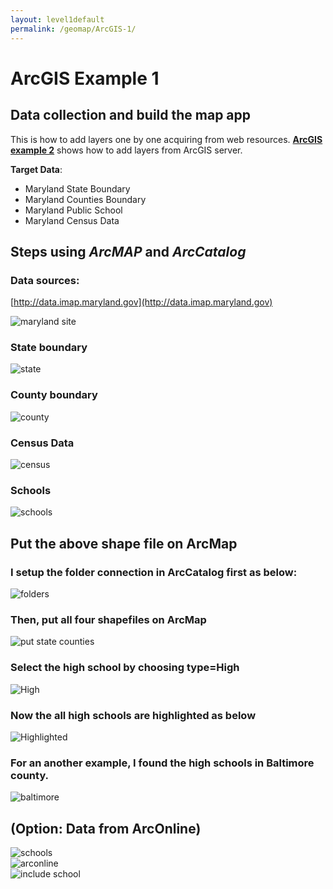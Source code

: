 ```yaml
---
layout: level1default
permalink: /geomap/ArcGIS-1/
---
```


# ArcGIS Example 1  


## Data collection and build the map app
This is how to add layers one by one acquiring from web resources. **[ArcGIS example 2](http://chrisijh.github.io/ArcGIS-2/)** shows how to add layers from ArcGIS server.  

**Target Data**:  
  - Maryland State Boundary  
  - Maryland Counties Boundary  
  - Maryland Public School  
  - Maryland Census Data  

## Steps using *ArcMAP* and *ArcCatalog*

###  Data sources:  
  [http://data.imap.maryland.gov](http://data.imap.maryland.gov)  
  
  ![maryland site](https://www.evernote.com/shard/s9/sh/18b0fdf4-b085-4d46-9dce-42ceaecc9840/607720c3308c134e08752a54addf662e/deep/0/Home---the-GIS-Data-Catalog.png)  

### State boundary  
   ![state](https://www.evernote.com/shard/s9/sh/bc48a40d-7a03-494a-9e78-f9b9b49d3382/f0504cdcfcc796189133d06df659548e/deep/0/State-boundary.png)    
   
### County boundary
   ![county](https://www.evernote.com/shard/s9/sh/9ad7261e-9c4e-46b2-82b9-b770cb50a31c/44b1dbe3f4d50eee00a78a62c4e4d76e/deep/0/County-boundaries---generalized.png)      
   
### Census Data
   ![census](https://www.evernote.com/shard/s9/sh/5d38a7a6-2c82-45f4-a096-ff879fc1514f/0e2ef513d5540ad9a11aafd6daa25a42/deep/0/Census-tracts.png)  
   
### Schools
   ![schools](https://www.evernote.com/shard/s9/sh/0295b5e4-9949-46fa-816d-2870f5e772eb/211fcf51b4df006c7c898f5690b7e236/deep/0/K-thru-12-education---public-schools.png)  
   
## Put the above shape file on ArcMap  

### I setup the folder connection in ArcCatalog first as below:  
  ![folders](https://www.evernote.com/shard/s9/sh/7c2fd24c-c8ed-4547-a87f-df8c9b96076b/30396b9a8dd6f497f2631170ae4a9120/deep/0/Windows-8.1---Parallels-Desktop.png)  
  
### Then, put all four shapefiles on ArcMap  
  ![put state counties](https://www.evernote.com/shard/s9/sh/4ac601a3-0e0c-499c-b13e-ff7a6e343839/90a305af18cb530a3b830d88ab347747/deep/0/Windows-8.1---Parallels-Desktop.png)  
  
### Select the high school by choosing type=High  
  ![High](https://www.evernote.com/shard/s9/sh/d91065e2-20cf-419a-b05b-fda9e55b575d/dcda28b15180a8e49bce2becf522fcbc/deep/0/Windows-8.1---Parallels-Desktop.png)  
  
### Now the all high schools are highlighted as below  
  ![Highlighted](https://www.evernote.com/shard/s9/sh/18f582d0-13a8-4dc6-a4ec-1cc148c7f863/20b50bb2d186d0e878bb87ffd0c3dad3/deep/0/Windows-8.1---Parallels-Desktop.png)  
  
### For an another example, I found the high schools in Baltimore county.
  ![baltimore](https://www.evernote.com/shard/s9/sh/7982c7a8-0a29-4714-aef2-48bdce3e9deb/da476ede8e7fe68a60c74bb7989386bb/deep/0/Windows-8.1---Parallels-Desktop.png)  
  
## (Option: Data from **ArcOnline**)
  ![schools](https://www.evernote.com/shard/s9/sh/265fa833-a5e6-46d8-a232-d202f9bd37d1/331a4fa84e85fba208f596233e2752cf/deep/0/Windows-8.1---Parallels-Desktop.png)  
  ![arconline](https://www.evernote.com/shard/s9/sh/74ea9f03-a631-48d6-a6dd-e93c89755bc0/14bcbfb62eaf8176e2f64d9f00449e9f/deep/0/Windows-8.1---Parallels-Desktop.png)  
  ![include school](https://www.evernote.com/shard/s9/sh/dbbd4dcd-e81d-4f4e-9206-d91f15b388ed/a0efafeda237cdb52991ab69fc6b724d/deep/0/Windows-8.1---Parallels-Desktop.png)      
  
